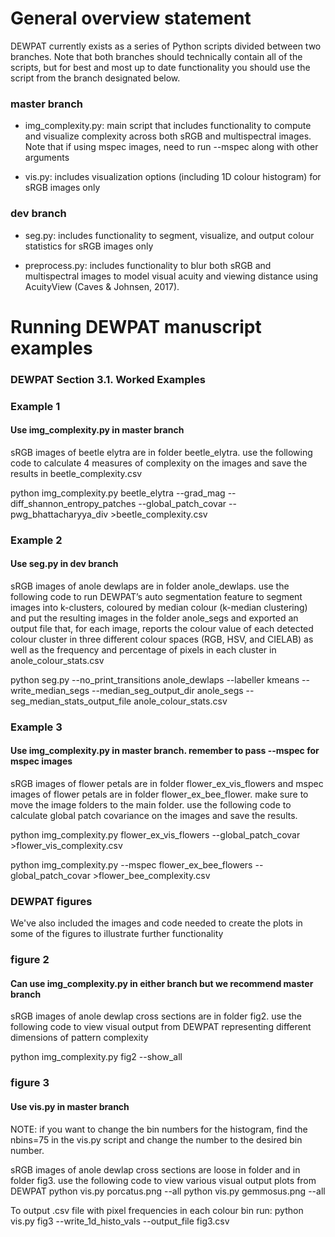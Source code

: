 # General overview statement

DEWPAT currently exists as a series of Python scripts divided between two branches. Note that both branches should technically contain all of the scripts, but for best and most up to date functionality you should use the script from the branch designated below.

### master branch

- img_complexity.py: main script that includes functionality to compute and visualize complexity across both sRGB and multispectral images. Note that if using mspec images, need to run --mspec along with other arguments

- vis.py: includes visualization options (including 1D colour histogram) for sRGB images only


### dev branch

- seg.py: includes functionality to segment, visualize, and output colour statistics for sRGB images only

- preprocess.py: includes functionality to blur both sRGB and multispectral images to model visual acuity and viewing distance using AcuityView (Caves & Johnsen, 2017).




# Running DEWPAT manuscript examples


### DEWPAT Section 3.1. Worked Examples

### Example 1
#### Use img_complexity.py in master branch

sRGB images of beetle elytra are in folder beetle_elytra. use the following code to calculate 4 measures of complexity on the images and save the results in beetle_complexity.csv

python img_complexity.py beetle_elytra --grad_mag --diff_shannon_entropy_patches --global_patch_covar --pwg_bhattacharyya_div >beetle_complexity.csv

### Example 2
#### Use seg.py in dev branch

sRGB images of anole dewlaps are in folder anole_dewlaps. use the following code to run DEWPAT’s auto segmentation feature to segment images into k-clusters, coloured by median colour (k-median clustering) and put the resulting images in the folder anole_segs and exported an output file that, for each image, reports the colour value of each detected colour cluster in three different colour spaces (RGB, HSV, and CIELAB) as well as the frequency and percentage of pixels in each cluster in anole_colour_stats.csv 

python seg.py --no_print_transitions anole_dewlaps --labeller kmeans  --write_median_segs --median_seg_output_dir anole_segs --seg_median_stats_output_file anole_colour_stats.csv 


### Example 3
#### Use img_complexity.py in master branch. remember to pass --mspec for mspec images

sRGB images of flower petals are in folder flower_ex_vis_flowers and mspec images of flower petals are in folder flower_ex_bee_flower. make sure to move the image folders to the main folder. use the following code to calculate global patch covariance on the images and save the results.

python img_complexity.py flower_ex_vis_flowers --global_patch_covar >flower_vis_complexity.csv

python img_complexity.py --mspec flower_ex_bee_flowers --global_patch_covar >flower_bee_complexity.csv


### DEWPAT figures
We've also included the images and code needed to create the plots in some of the figures to illustrate further functionality

### figure 2
#### Can use img_complexity.py in either branch but we recommend master branch

sRGB images of anole dewlap cross sections are in folder fig2. use the following code to view visual output from DEWPAT representing different dimensions of pattern complexity 

python img_complexity.py fig2 --show_all


### figure 3
#### Use vis.py in master branch

NOTE: if you want to change the bin numbers for the histogram, find the nbins=75 in the vis.py script and change the number to the desired bin number.

sRGB images of anole dewlap cross sections are loose in folder and in folder fig3. use the following code to view various visual output plots from DEWPAT 
python vis.py porcatus.png --all
python vis.py gemmosus.png --all

To output .csv file with pixel frequencies in each colour bin run:
python vis.py fig3 --write_1d_histo_vals --output_file fig3.csv